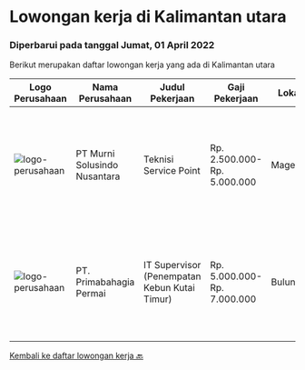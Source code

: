 
  # Lowongan kerja di Kalimantan utara

  ### Diperbarui pada tanggal Jumat, 01 April 2022

  Berikut merupakan daftar lowongan kerja yang ada di Kalimantan utara

  |Logo Perusahaan | Nama Perusahaan | Judul Pekerjaan | Gaji Pekerjaan | Lokasi | Deskripsi | Tanggal diunggah | Pranala |
  | -------------- | --------------- | --------------- | --------- | --------- | -------------- | ------- | ----------- |
  |![logo-perusahaan](https://image-service-cdn.seek.com.au/2d1ea8ff0455564725ee461e7649b26b6f031a13/ee4dce1061f3f616224767ad58cb2fc751b8d2dc)|PT Murni Solusindo Nusantara|Teknisi Service Point|Rp. 2.500.000-Rp. 5.000.000|Magelang|DESKRIPSI PEKERJAAN: Melakukan PM (Preventive Maintenance) dan CM (Corrective Maintenance) ke customer sesuai dengan SLA yang sudah ditetapkan....|Selasa, 29 Maret 2022|https://www.jobstreet.co.id/id/job/teknisi-service-point-3836340?token=0~3c64f598-fa5a-494f-bf33-70ef6792086c&sectionRank=1&jobId=jobstreet-id-job-3836340|
|![logo-perusahaan](https://i.ibb.co/sqvTCh9/112815900-stock-vector-no-image-available-icon-flat-vector.webp)|PT. Primabahagia Permai|IT Supervisor (Penempatan Kebun Kutai Timur)|Rp. 5.000.000-Rp. 7.000.000|Bulungan|Pendidikan: Min SMK TI (TKJ) atau S1 Teknik InformatikaKeahlian yang dibutuhkan:1. Memahami instalasi dan perawatan perangkat TI (Komputer, Laptop,...|Selasa, 15 Maret 2022|https://www.jobstreet.co.id/id/job/it-supervisor-penempatan-kebun-kutai-timur-3820818?token=0~3c64f598-fa5a-494f-bf33-70ef6792086c&sectionRank=2&jobId=jobstreet-id-job-3820818|


  [Kembali ke daftar lowongan kerja 🔙](../README.md#daftar-lowongan-kerja)
  
